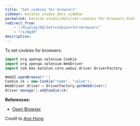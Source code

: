 ```yaml
---
title: "Set cookies for browsers" 
sidebar: katalon_studio_docs_sidebar
permalink: katalon-studio/docs/set-cookies-for-browsers.html 
redirect_from:
    - "/display/KD/Set+cookies+for+browsers"
    - "/x/WgXR"
description: 
---
```

To set cookies for browsers:

```groovy
import org.openqa.selenium.Cookie
import org.openqa.selenium.WebDriver
import com.kms.katalon.core.webui.driver.DriverFactory

WebUI.openBrowser('')
Cookie ck = new Cookie("name", "value");
WebDriver driver = DriverFactory.getWebDriver()
driver.manage().addCookie(ck)
```

**References:**

*   [Open Browser](/display/KD/%5BWebUI%5D+Open+Browser)

_Credit to [Ana Hong](https://forum.katalon.com/discussion/4607/how-can-i-set-cookies-for-my-browsers-in-katalon#Comment_9644)_